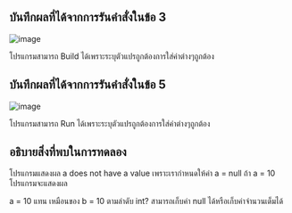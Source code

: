 ## บันทึกผลที่ได้จากการรันคำสั่งในข้อ 3
  
![image](https://github.com/Phetteepop/03376836-OOP-2566-Lab-04/assets/144197367/837bf7d4-0625-4452-9b35-e2b94ed613df)


โปรแกรมสามารถ Build ได้เพราะระบุตัวแปรถูกต้องการใส่ค่าต่างๆถูกต้อง

## บันทึกผลที่ได้จากการรันคำสั่งในข้อ 5

![image](https://github.com/Phetteepop/03376836-OOP-2566-Lab-04/assets/144197367/ee3a0a34-8fc3-40c7-b3eb-b9be47e323cd)

โปรแกรมสามารถ Run ได้เพราะระบุตัวแปรถูกต้องการใส่ค่าต่างๆถูกต้อง

## อธิบายสิ่งที่พบในการทดลอง

โปรแกรมแสดงผล a does not have a value เพราะเรากำหนดให้ค่า a = null ถ้า a = 10 โปรแกรมจะแสดงผล

a = 10 แทน เหมือนของ b = 10 ตามลำดับ int? สามารถเก็บค่า null ได้หรือเก็บค่าจำนวนเต็มได้
